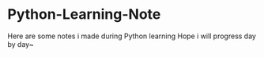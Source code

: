 # Python-Learning-Note
Here are some notes i made during Python learning
Hope i will progress day by day~
